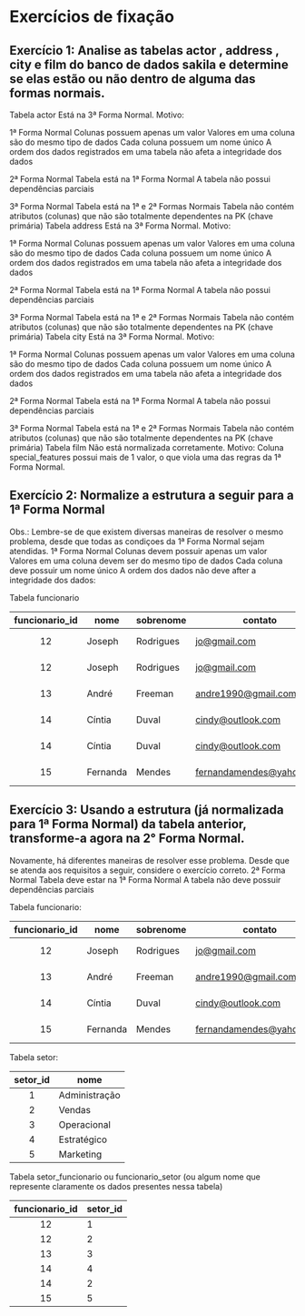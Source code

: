 # Exercícios de fixação

## Exercício 1: Analise as tabelas actor , address , city e film do banco de dados sakila e determine se elas estão ou não dentro de alguma das formas normais.
Tabela actor
Está na 3ª Forma Normal.
Motivo:

1ª Forma Normal
Colunas possuem apenas um valor
Valores em uma coluna são do mesmo tipo de dados
Cada coluna possuem um nome único
A ordem dos dados registrados em uma tabela não afeta a integridade dos dados

2ª Forma Normal
Tabela está na 1ª Forma Normal
A tabela não possui dependências parciais

3ª Forma Normal
Tabela está na 1ª e 2ª Formas Normais
Tabela não contém atributos (colunas) que não são totalmente dependentes na PK (chave primária)
Tabela address
Está na 3ª Forma Normal.
Motivo:

1ª Forma Normal
Colunas possuem apenas um valor
Valores em uma coluna são do mesmo tipo de dados
Cada coluna possuem um nome único
A ordem dos dados registrados em uma tabela não afeta a integridade dos dados

2ª Forma Normal
Tabela está na 1ª Forma Normal
A tabela não possui dependências parciais

3ª Forma Normal
Tabela está na 1ª e 2ª Formas Normais
Tabela não contém atributos (colunas) que não são totalmente dependentes na PK (chave primária)
Tabela city
Está na 3ª Forma Normal.
Motivo:

1ª Forma Normal
Colunas possuem apenas um valor
Valores em uma coluna são do mesmo tipo de dados
Cada coluna possuem um nome único
A ordem dos dados registrados em uma tabela não afeta a integridade dos dados

2ª Forma Normal
Tabela está na 1ª Forma Normal
A tabela não possui dependências parciais

3ª Forma Normal
Tabela está na 1ª e 2ª Formas Normais
Tabela não contém atributos (colunas) que não são totalmente dependentes na PK (chave primária)
Tabela film
Não está normalizada corretamente.
Motivo:
Coluna special_features possui mais de 1 valor, o que viola uma das regras da 1ª Forma Normal.


## Exercício 2: Normalize a estrutura a seguir para a 1ª Forma Normal
Obs.: Lembre-se de que existem diversas maneiras de resolver o mesmo problema, desde que todas as condiçoes da 1ª Forma Normal sejam atendidas.
1ª Forma Normal
Colunas devem possuir apenas um valor
Valores em uma coluna devem ser do mesmo tipo de dados
Cada coluna deve possuir um nome único
A ordem dos dados não deve after a integridade dos dados:

Tabela funcionario

| funcionario_id   | nome     | sobrenome | contato                  | telefone        | data_cadastro         | setor         |
|:----------------:|----------|-----------|--------------------------|-----------------|-----------------------|---------------|
| 12               | Joseph   | Rodrigues | jo@gmail.com             | (35)998552-1445 | 2020-05-05 08:50:25   | Administração |
| 12               | Joseph   | Rodrigues | jo@gmail.com             | (35)998552-1445 |  2020-05-05 08:50:25  | Vendas        |
| 13               | André    | Freeman   | andre1990@gmail.com      | (47)99522-4996  | 2020-02-05 00:00:00   | Operacional   |
| 14               | Cíntia   | Duval     | cindy@outlook.com        | (33)99855-4669  | 2020-05-05 10:55:35   | Estratégico   |
| 14               | Cíntia   | Duval     | cindy@outlook.com        | (33)99855-4669  | 2020-05-05 10:55:35   | Vendas        |
| 15               | Fernanda | Mendes    | fernandamendes@yahoo.com | (33)99200-1556  | 2020-05-05 11:45:40   | Marketing     |


## Exercício 3: Usando a estrutura (já normalizada para 1ª Forma Normal) da tabela anterior, transforme-a agora na 2° Forma Normal.
Novamente, há diferentes maneiras de resolver esse problema. Desde que se atenda aos requisitos a seguir, considere o exercício correto.
2ª Forma Normal
Tabela deve estar na 1ª Forma Normal
A tabela não deve possuir dependências parciais

Tabela funcionario:

| funcionario_id | nome     | sobrenome | contato                  | telefone        | data_cadastro       |
|:--------------:|----------|-----------|--------------------------|-----------------|---------------------|
| 12             | Joseph   | Rodrigues | jo@gmail.com             | (35)998552-1445 | 2020-05-05 08:50:25 |
| 13             | André    | Freeman   | andre1990@gmail.com      | (47)99522-4996  | 2020-02-05 00:00:00 |
| 14             | Cíntia   | Duval     | cindy@outlook.com        | (33)99855-4669  | 2020-05-05 10:55:35 |
| 15             | Fernanda | Mendes    | fernandamendes@yahoo.com | (33)99200-1556  | 2020-05-05 11:45:40 |

Tabela setor:

| setor_id | nome          |
|:--------:|---------------|
| 1        | Administração |
| 2        | Vendas        |
| 3        | Operacional   |
| 4        | Estratégico   |
| 5        | Marketing     |


Tabela setor_funcionario ou funcionario_setor (ou algum nome que represente claramente os dados presentes nessa tabela)

| funcionario_id | setor_id |
|:--------------:|----------|
| 12             | 1        |
| 12             | 2        |
| 13             | 3        |
| 14             | 4        |
| 14             | 2        |
| 15             | 5        |